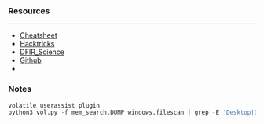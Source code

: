 ### Resources

---

- [Cheatsheet](https://blog.onfvp.com/post/volatility-cheatsheet/)  
- [Hacktricks](https://book.hacktricks.xyz/generic-methodologies-and-resources/basic-forensic-methodology/windows-forensics/windows-processes)
- [DFIR_Science](https://dfir.science/2022/02/Introduction-to-Memory-Forensics-with-Volatility-3)
- [Github](https://github.com/mzfr/notes/blob/master/ctf/forensics.md)
- 

### Notes 

```py
volatile userassist plugin
python3 vol.py -f mem_search.DUMP windows.filescan | grep -E 'Desktop|Downloads|Documents'

